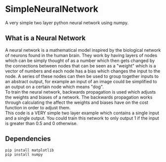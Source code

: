 # SimpleNeuralNetwork
A very simple two layer python neural network using numpy.

## What is a Neural Network
A neural network is a mathematical model inspired by the biological network of neurons found in the human brain. They work by having layers of nodes which can be simply thought of as a number which then gets changed by the connections between nodes that can be seen as a "weight" which is a vector of numbers and each node has a bias which changes the input to the node. A series of these nodes can then be used to group together inputs to an abstract output, for example an input of an image could be simplified to an output on a certain node which means "dog".</br>
To train the neural network, backwards propagation is used which adjusts the weights and biases of a network. The backwards propagation works through calculating the affect the weights and biases have on the cost function in order to adjust them.</br>
This code is a VERY simple two layer example which contains a single input and a single output. 
You could train this network to only output 1 if the input is greater than 0.5 and 0 otherwise.

## Dependencies
```
pip install matplotlib
pip install numpy
```
